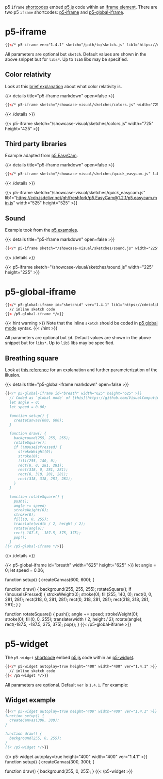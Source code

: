 p5 `iframe` [shortcodes](https://gohugo.io/content-management/shortcodes/) embed [p5.js](https://p5js.org/) code within an [iframe element](https://developer.mozilla.org/en-US/docs/Web/HTML/Element/iframe). There are two p5 `iframe` shortcodes: [p5-iframe](#p5-iframe) and [p5-global-iframe](#p5-global-iframe).

# p5-iframe

```html
{{</* p5-iframe ver="1.4.1" sketch="/path/to/sketch.js" lib1="https://cdntolib1/lib1.js" width="800" height="600" */>}}
```

All parameters are optional but `sketch`. Default values are shown in the above snippet but for `libs*`. Up to `lib5` libs may be specified.

## Color relativity

Look at this [brief explanation](https://p5js.org/examples/color-relativity.html) about what color relativity is.

{{< details title="p5-iframe markdown" open=false >}}

```html
{{</* p5-iframe sketch="/showcase-visual/sketches/colors.js" width="725" height="425 */>}}
```

{{< /details >}}

{{< p5-iframe sketch="/showcase-visual/sketches/colors.js" width="725" height="425" >}}

## Third party libraries

Example adapted from [p5.EasyCam](https://github.com/freshfork/p5.EasyCam/blob/master/examples/QuickStart/QuickStart.js).

{{< details title="p5-iframe markdown" open=false >}}

```html
{{</* p5-iframe sketch="/showcase-visual/sketches/quick_easycam.js" lib1="https://cdn.jsdelivr.net/gh/freshfork/p5.EasyCam@1.2.1/p5.easycam.min.js" width="525" height="525" */>}}
```

{{< /details >}}

{{< p5-iframe sketch="/showcase-visual/sketches/quick_easycam.js" lib1="https://cdn.jsdelivr.net/gh/freshfork/p5.EasyCam@1.2.1/p5.easycam.min.js" width="525" height="525" >}}

## Sound

Example took from the [p5 examples](https://p5js.org/examples/sound-sound-effect.html).

{{< details title="p5-iframe markdown" open=false >}}

```html
{{</* p5-iframe sketch="/showcase-visual/sketches/sound.js" width="225" height="225" */>}}
```

{{< /details >}}

{{< p5-iframe sketch="/showcase-visual/sketches/sound.js" width="225" height="225" >}}

# p5-global-iframe

```html
{{</* p5-global-iframe id="sketchid" ver="1.4.1" lib1="https://cdntolib1/lib1.js" width="800" height="600" >}}
  // inline sketch code
{{< /p5-global-iframe */>}}
```

{{< hint warning >}}
Note that the inline `sketch` should be coded in [p5 global mode](https://github.com/processing/p5.js/wiki/Global-and-instance-mode) syntax.
{{< /hint >}}

All parameters are optional but `id`. Default values are shown in the above snippet but for `libs*`. Up to `lib5` libs may be specified.

## Breathing square

Look at [this reference](https://michaelbach.de/ot/mot-breathingSquare/) for an explanation and further parameterization of the illusion.

{{< details title="p5-global-iframe markdown" open=false >}}

```js
{{</* p5-global-iframe id="breath" width="625" height="625" >}}
  // Coded as `global mode` of [this](https://github.com/VisualComputing/Cognitive/blob/gh-pages/sketches/rotateSquare.js)
  let angle = 0;
  let speed = 0.06;

  function setup() {
    createCanvas(600, 600);
  }

  function draw() {
    background(255, 255, 255);
    rotateSquare();
    if (!mouseIsPressed) {
      strokeWeight(0);
      stroke(0);
      fill(255, 140, 0);
      rect(0, 0, 281, 281);
      rect(318, 0, 281, 281);
      rect(0, 318, 281, 281);
      rect(318, 318, 281, 281);
    }
  }

  function rotateSquare() {
    push();
    angle += speed;
    strokeWeight(0);
    stroke(0);
    fill(0, 0, 255);
    translate(width / 2, height / 2);
    rotate(angle);
    rect(-187.5, -187.5, 375, 375);
    pop();
  }
{{< /p5-global-iframe */>}}
```

{{< /details >}}

{{< p5-global-iframe id="breath" width="625" height="625" >}}
let angle = 0;
let speed = 0.06;

function setup() {
createCanvas(600, 600);
}

function draw() {
background(255, 255, 255);
rotateSquare();
if (!mouseIsPressed) {
strokeWeight(0);
stroke(0);
fill(255, 140, 0);
rect(0, 0, 281, 281);
rect(318, 0, 281, 281);
rect(0, 318, 281, 281);
rect(318, 318, 281, 281);
}
}

function rotateSquare() {
push();
angle += speed;
strokeWeight(0);
stroke(0);
fill(0, 0, 255);
translate(width / 2, height / 2);
rotate(angle);
rect(-187.5, -187.5, 375, 375);
pop();
}
{{< /p5-global-iframe >}}

# p5-widget

The `p5-widget` [shortcode](https://gohugo.io/content-management/shortcodes/) embed [p5.js](https://p5js.org/) code within an [p5-widget](https://toolness.github.io/p5.js-widget/).

```html
{{</* p5-widget autoplay=true height="400" width="400" ver="1.4.1" >}}
  // inline sketch code
{{< /p5-widget */>}}
```

All parameters are optional. Default `ver` is `1.4.1`. For example:

## Widget example

```js
{{</* p5-widget autoplay=true height="400" width="400" ver="1.4.1" >}}
function setup() {
  createCanvas(300, 300);
}

function draw() {
  background(255, 0, 255);
}
{{< /p5-widget */>}}
```

{{< p5-widget autoplay=true height="400" width="400" ver="1.4.1" >}}
function setup() {
createCanvas(300, 300);
}

function draw() {
background(255, 0, 255);
}
{{< /p5-widget >}}
